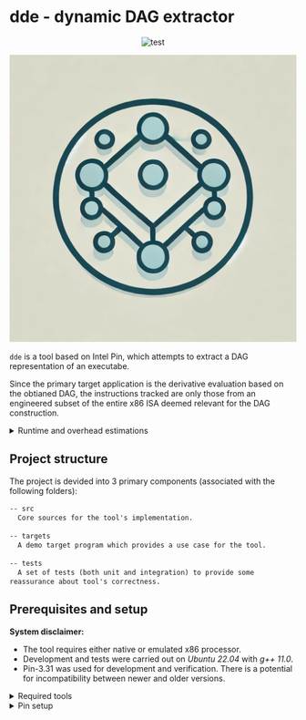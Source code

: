 # dde - dynamic DAG extractor

<div align="center">

![test](https://github.com/hidal00p/dde/actions/workflows/test.yml/badge.svg)

</div>

![DAG by DALLE](.github/dalle-dag.png)

`dde` is a tool based on Intel Pin, which attempts to extract a DAG representation
of an executabe.

Since the primary target application is the derivative evaluation based on the obtianed DAG,
the instructions tracked are only those from an engineered subset of the entire x86 ISA deemed
relevant for the DAG construction.

<details>
  <summary>Runtime and overhead estimations</summary>

```text
Test               Max [ms]    Min [ms]    Mean [ms]    Total [ms]  Overhead [dde / raw]
---------------  ----------  ----------  -----------  ------------  ----------------------
mul                0.000397    1.9e-05   2.17061e-05      0.217039  -
mul dde            0.582912    0.009716  0.0104572      104.562     511
add                0.003472    1.9e-05   2.30744e-05      0.230721  -
add dde            0.278239    0.009635  0.0102653      102.643     507
sub                0.000388    2e-05     2.23188e-05      0.223166  -
sub dde            0.183274    0.009777  0.0105846      105.836     488
div                6.2e-05     2e-05     2.26752e-05      0.226729  -
div dde            0.182987    0.009662  0.0102604      102.593     483
sin                0.001739    3.5e-05   4.0124e-05       0.4012    -
sin dde            0.185833    0.007373  0.00781787      78.1709    210
compound           0.001273    7.9e-05   8.56864e-05      0.856778  -
compound dde       0.287404    0.038859  0.0407766      407.726     491
compound_sa        0.003531    8.4e-05   8.81544e-05      0.881456  -
compound_sa dde    0.224431    0.03944   0.042315       423.108     469
```
</details>


## Project structure

The project is devided into 3 primary components (associated with the following folders):

```
-- src
  Core sources for the tool's implementation.

-- targets
  A demo target program which provides a use case for the tool.

-- tests
  A set of tests (both unit and integration) to provide some reassurance about tool's correctness.
```


## Prerequisites and setup

**System disclaimer:**

- The tool requires either native or emulated x86 processor.
- Development and tests were carried out on *Ubuntu 22.04* with *g++ 11.0*.
- Pin-3.31 was used for development and verification. There is a potential for incompatibility between newer and older versions.

<details>
  <summary>Required tools</summary>

- GNU Make
- GNU C++ compiler
- Properly setup Intel Pin Environement

Both GNU make and the compilation stack can be installed on the Linux-based system using the following commands:

```bash
sudo apt-get update
sudo apt-get install build-essential
```

To verify that the tools are now available to you execute this command:

```bash
make --version
g++ --version
```

</details>

<details>
  <summary>Pin setup</summary>

This setup is only valid for Linux.

- Grab Intel Pin from [here](https://software.intel.com/sites/landingpage/pintool/downloads/pin-external-3.31-98869-gfa6f126a8-gcc-linux.tar.gz).

```bash
# Load the file into a current directory
wget https://software.intel.com/sites/landingpage/pintool/downloads/pin-external-3.31-98869-gfa6f126a8-gcc-linux.tar.gz
```

- Extract the downloaded file into the directory of your choosing.

```bash
tar -xf <pin-tar-file-name>
```

- Define an infrastructure critical environment variable.

```bash
export PIN_ROOT=$(pwd)/<pin-dir> 
```

- Append this variable to the path.

```bash
export PATH=$(PATH):$(PIN_ROOT)
```

- Tip - add both of the above commands to your `.bashrc`, save it, and source it for the changes to take action.
- Run the following set of commands to build the entire project and launch a test run.

```bash
# First build
make

# Run the test case
pin -t src/obj-intel64/dde.so -- targets/main.exe
```

- If you get a successful build and a set of solutions printed out to your screen congratulations you are good to go!
</details>
